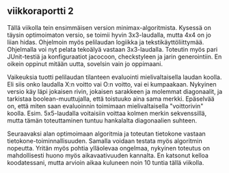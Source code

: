 ## viikkoraportti 2

Tällä viikolla tein ensimmäisen version minimax-algoritmista. Kysessä on täysin optimoimaton versio, se toimii hyvin 3x3-laudalla, mutta 4x4 on jo liian hidas. Ohjelmoin myös pelilaudan logiikka ja tekstikäyttöliittymää. Ohjelmalla voi nyt pelata tekoälyä vastaan 3x3-laudalla. Toteutin myös pari JUnit-testiä ja konfiguraatiot jacocoon, checkstyleen ja jarin generointiin. En oikein oppinut mitään uutta, sovelsin vain jo oppimaani.

Vaikeuksia tuotti pelilaudan tilanteen evaluointi mielivaltaisella laudan koolla. Eli siis onko laudalla X:n voitto vai O:n voitto, vai ei kumpaakaan. Nykyinen versio käy läpi jokaisen rivin, jokaisen sarakkeen ja molemmat diagonaalit, ja tarkistaa boolean-muuttujalla, että toistuuko aina sama merkki. Epäselvää on, että miten saan evaluoinnin toimimaan mielivaltaisella "voittorivin" koolla. Esim. 5x5-laudalla voitaisiin voittaa kolmen merkin sekvenssillä, mutta tämän toteuttaminen tuntuu hankalalta diagonaalien suhteen.

Seuraavaksi alan optimoimaan algoritmia ja toteutan tietokone vastaan tietokone-toiminnallisuuden. Samalla voidaan testata myös algoritmin nopeutta. Yritän myös pohtia ylläolevaa ongelmaa, nykyinen toteutus on mahdollisesti huono myös aikavaativuuden kannalta. En katsonut kelloa koodatessani, mutta arvioin aikaa kuluneen noin 10 tuntia tällä viikolla.
